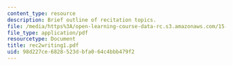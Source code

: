 ```yaml
---
content_type: resource
description: Brief outline of recitation topics.
file: /media/https%3A/open-learning-course-data-rc.s3.amazonaws.com/15-301-managerial-psychology-laboratory-fall-2004/98d227ce6828523dbfa064c4bbb479f2_rec2writing1.pdf
file_type: application/pdf
resourcetype: Document
title: rec2writing1.pdf
uid: 98d227ce-6828-523d-bfa0-64c4bbb479f2
---
```


